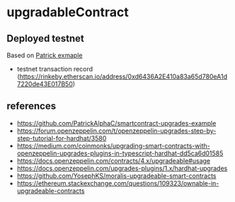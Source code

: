 # upgradableContract

## Deployed testnet
Based on [Patrick exmaple](https://github.com/PatrickAlphaC/smartcontract-upgrades-example)
- testnet transaction record (https://rinkeby.etherscan.io/address/0xd6436A2E410a83a65d780eA1d7220de43E017B50)

## references
- https://github.com/PatrickAlphaC/smartcontract-upgrades-example
- https://forum.openzeppelin.com/t/openzeppelin-upgrades-step-by-step-tutorial-for-hardhat/3580
- https://medium.com/coinmonks/upgrading-smart-contracts-with-openzeppelin-upgrades-plugins-in-typescript-hardhat-dd5ca6d01585
- https://docs.openzeppelin.com/contracts/4.x/upgradeable#usage
- https://docs.openzeppelin.com/upgrades-plugins/1.x/hardhat-upgrades
- https://github.com/YosephKS/moralis-upgradeable-smart-contracts
- https://ethereum.stackexchange.com/questions/109323/ownable-in-upgradeable-contracts
